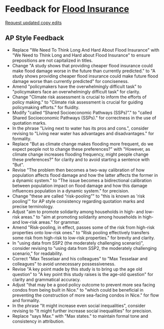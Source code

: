 # Feedback for [Flood Insurance](https://shivangibishnoi.github.io/flood-insurance/index.html)

[Request updated copy edits](https://github.com/jsoma/data-studio-projects-2024/issues/new/choose)

## AP Style Feedback

- Replace "We Need To Think Long And Hard About Flood Insurance" with "We Need to Think Long and Hard about Flood Insurance" to ensure prepositions are not capitalized in titles.
- Change "A study shows that providing cheaper flood insurance could make flood damage worse in the future than currently predicted." to "A study shows providing cheaper flood insurance could make future flood damage worse than currently predicted" for conciseness.
- Amend "policymakers have the overwhelmingly difficult task" to "policymakers face an overwhelmingly difficult task" for clarity.
- Change "Climate risk assessment is crucial to inform the efforts of policy making." to "Climate risk assessment is crucial for guiding policymaking efforts." for fluidity.
- Modify "called “Shared Socioeconomic Pathways (SSPs)”." to "called Shared Socioeconomic Pathways (SSPs)." for correctness in the use of quotation marks.
- In the phrase "Living next to water has its pros and cons.", consider revising to "Living near water has advantages and disadvantages." for formality.
- Replace "But as climate change makes flooding more frequent, do we expect people not to change these preferences?" with "However, as climate change increases flooding frequency, might people change these preferences?" for clarity and to avoid starting a sentence with "But".
- Revise "The problem then becomes a two-way calibration of how population affects flood damage and how the latter affects the former in a dynamic system." to "The issue becomes a bidirectional calibration between population impact on flood damage and how this damage influences population in a dynamic system." for precision.
- Change "these are called “risk-pooling”" to "this is known as 'risk pooling'" for AP style consistency regarding quotation marks and precise terminology.
- Adjust "aim to promote solidarity among households in high- and low-risk areas." to "aim at promoting solidarity among households in high- and low-risk areas." for grammar.
- Amend "Risk-pooling, in effect, passes some of the risk from high-risk properties onto low-risk ones." to "Risk pooling effectively transfers some risk from high-risk to low-risk properties." for brevity and clarity.
- In "using data from SSP2 (the moderately challenging scenario)", consider revising to "using data from SSP2, the moderately challenging scenario," for readability.
- Correct "Max Tesselaar and his colleagues" to "Max Tesselaar and colleagues" to avoid unnecessary possessiveness.
- Revise "A key point made by this study is to bring up the age old question" to "A key point this study raises is the age-old question" for clarity and grammatical accuracy.
- Adjust "that may be a good policy outcome to prevent more sea facing condos from being built in Nice." to "which could be beneficial in preventing the construction of more sea-facing condos in Nice." for flow and formality.
- In the phrase "It might increase even social inequalities", consider revising to "It might further increase social inequalities" for precision.
- Replace "says Max." with "Max states." to maintain formal tone and consistency in attribution.